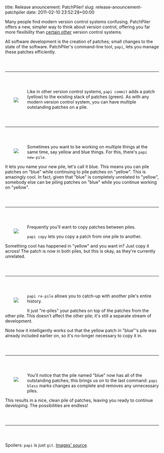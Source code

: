 title: Release anouncement: PatchPiler!
slug: release-anouncement-patchpiler
date: 2011-02-10 23:52:28+00:00

Many people find modern version control systems confusing.  PatchPiler offers a new, simpler way to think about version control, offering you far more flexibility than <a href="http://git-scm.com/">certain other</a> version control systems.

All software development is the creation of patches; small changes to the state of the software.  PatchPiler's command-line tool, <code>papi</code>, lets you manage these patches efficiently.

<div style="height: 2em;"></div><hr style="clear: left"/><div style="height: 2em;"></div>

<img src="http://b.goeswhere.com/papi-commit.png" style="float: left; padding: 2em"/><p>Like in other version control systems, <code>papi commit</code> adds a patch (yellow) to the existing stack of patches (green).  As with any modern version control system, you can have multiple outstanding patches on a pile.</p>

<div style="height: 2em;"></div><hr style="clear: left"/><div style="height: 2em;"></div>

<img src="http://b.goeswhere.com/papi-new-pile.png" style="float: left; padding: 2em"/>

Sometimes you want to be working on multiple things at the same time, say yellow and blue things.  For this, there's <code>papi new-pile</code>.

It lets you name your new pile, let's call it blue.  This means you can pile patches on "blue" while continuing to pile patches on "yellow".  This is amazingly cool.  In fact, given that "blue" is completely unrelated to "yellow", somebody else can be piling patches on "blue" while you continue working on "yellow".

<div style="height: 2em;"></div><hr style="clear: left"/><div style="height: 2em;"></div>

<img src="http://b.goeswhere.com/papi-copy.png" style="float: left; padding: 2em"/>

Frequently you'll want to copy patches between piles.

<code>papi copy</code> lets you copy a patch from one pile to another.

Something cool has happened in "yellow" and you want in?  Just copy it across!  The patch is now in both piles, but this is okay, as they're currently unrelated.

<div style="height: 2em;"></div><hr style="clear: left"/><div style="height: 2em;"></div>

<img src="http://b.goeswhere.com/papi-update.png" style="float: left; padding: 2em"/>

<code>papi re-pile</code> allows you to catch-up with another pile's entire history.

It just "re-piles" your patches on top of the patches from the other pile. This doesn't affect the other pile; it's still a separate stream of development.

Note how it intelligently works out that the yellow patch in "blue"'s pile was already included earlier on, so it's no-longer necessary to copy it in.

<div style="height: 2em;"></div><hr style="clear: left"/><div style="height: 2em;"></div>

<img src="http://b.goeswhere.com/papi-bless.png" style="float: left; padding: 2em"/>

You'll notice that the pile named "blue" now has all of the outstanding patches; this brings us on to the last command: <code>papi bless</code> marks changes as complete and removes any unnecessary piles.

This results in a nice, clean pile of patches, leaving you ready to continue developing.  The possibilities are endless!

<div style="height: 2em;"></div><hr style="clear: left"/><div style="height: 2em;"></div>
<!--more-->

Spoilers:  <code>papi</code> is just <code>git</code>.  <a href="http://b.goeswhere.com/papi.svgz">Images' source</a>.
